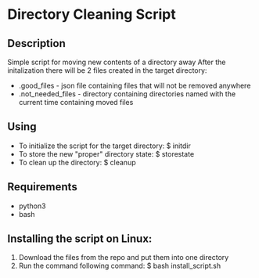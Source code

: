 # Directory Cleaning Script


## Description
Simple script for moving  new contents of a directory away
After the initalization there will be 2 files created in the target directory:
* .good_files - json file containing files that will not be removed anywhere
* .not_needed_files - directory containing directories named with the current time containing moved files


## Using
* To initialize the script for the target directory: $ initdir
* To store the new "proper" directory state: $ storestate
* To clean up the directory: $ cleanup


## Requirements
* python3
* bash


## Installing the script on Linux:
1) Download the files from the repo and put them into one directory
2) Run the command following command: $ bash install_script.sh
